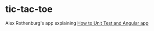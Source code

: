 tic-tac-toe
===========

Alex Rothenburg's app explaining
[How to Unit Test and Angular app](http://www.alexrothenberg.com/2013/08/06/how-to-unit-test-an-angular-app.html)
